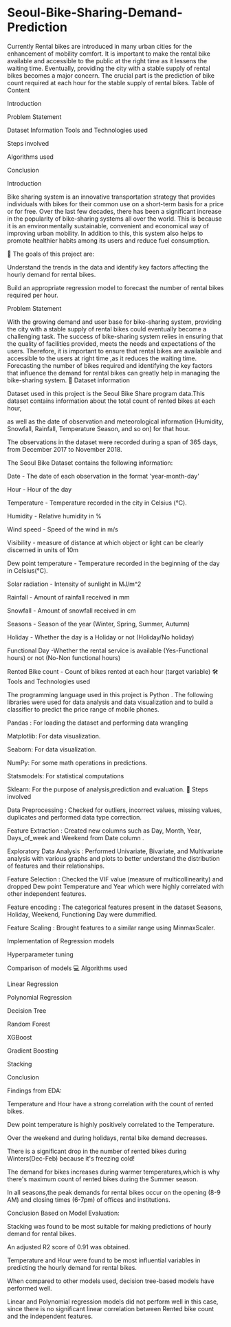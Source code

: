 # Seoul-Bike-Sharing-Demand-Prediction  
Currently Rental bikes are introduced in many urban cities for the enhancement of mobility comfort. It is important to make the rental bike available and accessible to the public at the right time as it lessens the waiting time. Eventually, providing the city with a stable supply of rental bikes becomes a major concern. The crucial part is the prediction of bike count required at each hour for the stable supply of rental bikes.
Table of Content

Introduction

Problem Statement

Dataset Information Tools and Technologies used

Steps involved

Algorithms used

Conclusion

Introduction

Bike sharing system is an innovative transportation strategy that provides individuals with bikes for their common use on a short-term basis for a price or for free. Over the last few decades, there has been a significant increase in the popularity of bike-sharing systems all over the world. This is because it is an environmentally sustainable, convenient and economical way of improving urban mobility. In addition to this, this system also helps to promote healthier habits among its users and reduce fuel consumption.

🎯 The goals of this project are:

Understand the trends in the data and identify key factors affecting the hourly demand for rental bikes.

Build an appropriate regression model to forecast the number of rental bikes required per hour.

Problem Statement

With the growing demand and user base for bike-sharing system, providing the city with a stable supply of rental bikes could eventually become a challenging task. The success of bike-sharing system relies in ensuring that the quality of facilities provided, meets the needs and expectations of the users. Therefore, it is important to ensure that rental bikes are available and accessible to the users at right time ,as it reduces the waiting time. Forecasting the number of bikes required and identifying the key factors that influence the demand for rental bikes can greatly help in managing the bike-sharing system.
📖 Dataset information

Dataset used in this project is the Seoul Bike Share program data.This dataset contains information about the total count of rented bikes at each hour,

as well as the date of observation and meteorological information (Humidity, Snowfall, Rainfall, Temperature Season, and so on) for that hour.

The observations in the dataset were recorded during a span of 365 days, from December 2017 to November 2018.

The Seoul Bike Dataset contains the following information:

Date - The date of each observation in the format 'year-month-day'

Hour - Hour of the day

Temperature - Temperature recorded in the city in Celsius (°C).

Humidity - Relative humidity in %

Wind speed - Speed of the wind in m/s

Visibility - measure of distance at which object or light can be clearly discerned in units of 10m

Dew point temperature - Temperature recorded in the beginning of the day in Celsius(°C).

Solar radiation - Intensity of sunlight in MJ/m^2

Rainfall - Amount of rainfall received in mm

Snowfall - Amount of snowfall received in cm

Seasons - Season of the year (Winter, Spring, Summer, Autumn)

Holiday - Whether the day is a Holiday or not (Holiday/No holiday)

Functional Day -Whether the rental service is available (Yes-Functional hours) or not (No-Non functional hours)

Rented Bike count - Count of bikes rented at each hour (target variable)
🛠️ Tools and Technologies used

The programming language used in this project is Python . The following libraries were used for data analysis and data visualization and to build a classifier to predict the price range of mobile phones.

Pandas : For loading the dataset and performing data wrangling

Matplotlib: For data visualization.

Seaborn: For data visualization.

NumPy: For some math operations in predictions.

Statsmodels: For statistical computations

Sklearn: For the purpose of analysis,prediction and evaluation.
📑 Steps involved

Data Preprocessing : Checked for outliers, incorrect values, missing values, duplicates and performed data type correction.

Feature Extraction : Created new columns such as Day, Month, Year, Days_of_week and Weekend from Date column .

Exploratory Data Analysis : Performed Univariate, Bivariate, and Multivariate analysis with various graphs and plots to better understand the distribution of features and their relationships.

Feature Selection : Checked the VIF value (measure of multicollinearity) and dropped Dew point Temperature and Year which were highly correlated with other independent features.

Feature encoding : The categorical features present in the dataset Seasons, Holiday, Weekend, Functioning Day were dummified.

Feature Scaling : Brought features to a similar range using MinmaxScaler.

Implementation of Regression models

Hyperparameter tuning

Comparison of models
💻 Algorithms used

Linear Regression

Polynomial Regression

Decision Tree

Random Forest

XGBoost

Gradient Boosting

Stacking

Conclusion

Findings from EDA:

Temperature and Hour have a strong correlation with the count of rented bikes.

Dew point temperature is highly positively correlated to the Temperature.

Over the weekend and during holidays, rental bike demand decreases.

There is a significant drop in the number of rented bikes during Winters(Dec-Feb) because it's freezing cold!

The demand for bikes increases during warmer temperatures,which is why there's maximum count of rented bikes during the Summer season.

In all seasons,the peak demands for rental bikes occur on the opening (8-9 AM) and closing times (6-7pm) of offices and institutions.

Conclusion Based on Model Evaluation:

Stacking was found to be most suitable for making predictions of hourly demand for rental bikes.

An adjusted R2 score of 0.91 was obtained.

Temperature and Hour were found to be most influential variables in predicting the hourly demand for rental bikes.

When compared to other models used, decision tree-based models have performed well.

Linear and Polynomial regression models did not perform well in this case, since there is no significant linear correlation between Rented bike count and the independent features.
